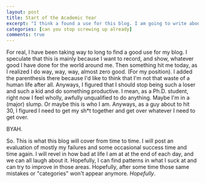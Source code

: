 ```yaml
---
layout: post
title: Start of the Academic Year
excerpt: "I think a found a use for this blog. I am going to write about how I messed up each day. I will add some things that I did good at the end. You know, it'll be like the opposite of the how-i-did-good posts. Maybe this way I can fix whatever bad habits I have. It will also show me how long it takes till I kick my bad habits to the curb."
categories: [can you stop screwing up already]
comments: true
---
```


For real, I have been taking way to long to find a good use for my blog. I speculate that this is mainly because I want to record, and show, whatever good I have done for the world around me. Then something hit me today, as I realized I do way, way, way, almost zero good. (For my position). I added the parenthesis there because I'd like to think that I'm not that waste of a human life after all. Anyways, I figured that I should stop being such a loser and such a kid and do something productive. I mean, as a Ph.D. student, right now I feel wholly, awfully unqualified to do anything. Maybe I'm in a (major) slump. Or maybe this is who I am. Anyways, as a guy about to hit 30, I figured I need to get my sh*t together and get over whatever I need to get over.

BYAH.

So. This is what this blog will cover from time to time. I will post an evaluation of mostly my failures and some occasional success time and time again. I will revel in how bad at life I am at at the end of each day, and we can all laugh about it. Hopefully, I can find patterns in what I suck at and can try to improve in those areas. Hopefully, after some time those same mistakes or "categories" won't appear anymore. *Hopefully*.
